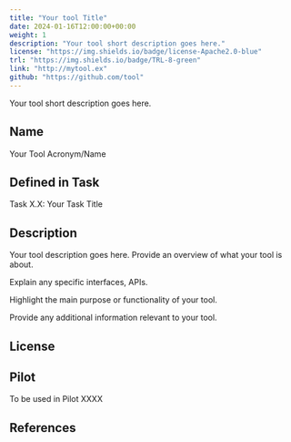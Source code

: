 ```yaml
---
title: "Your tool Title"
date: 2024-01-16T12:00:00+00:00
weight: 1
description: "Your tool short description goes here."
license: "https://img.shields.io/badge/license-Apache2.0-blue"
trl: "https://img.shields.io/badge/TRL-8-green"
link: "http://mytool.ex"
github: "https://github.com/tool"
---
```


Your tool short description goes here.

## Name
Your Tool Acronym/Name

## Defined in Task
Task X.X: Your Task Title

## Description
Your tool  description goes here. Provide an overview of what your tool is about.

Explain any specific interfaces, APIs.

Highlight the main purpose or functionality of your tool.

Provide any additional information relevant to your tool.

## License

## Pilot
To be used in Pilot XXXX

## References
